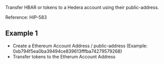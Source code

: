 
Transfer HBAR or tokens to a Hedera account using their public-address.

Reference: HIP-583

## Example 1
- Create a Ethereum Account Address / public-address	(Example: 0xb794f5ea0ba39494ce839613fffba74279579268)
- Transfer tokens to the Etherum Account Address
